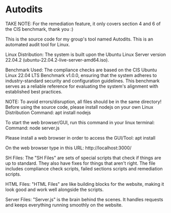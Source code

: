 # Autodits
TAKE NOTE: For the remediation feature, it only covers section 4 and 6 of the CIS benchmark, thank you :)

This is the source code for my group's tool named Autodits. This is an automated audit tool for Linux.

Linux Distribution:
The system is built upon the Ubuntu Linux Server version 22.04.2 (ubuntu-22.04.2-live-server-amd64.iso).

Benchmark Used:
The compliance checks are based on the CIS Ubuntu Linux 22.04 LTS Benchmark v1.0.0, ensuring that the system adheres to industry-standard security and configuration guidelines. This benchmark serves as a reliable reference for evaluating the system's alignment with established best practices.

NOTE: To avoid errors/disruption, all files should be in the same directory!
Before using the source code, please install nodejs on your own Linux Distribution
Command: apt install nodejs

To start the web browser/GUI, run this command in your linux terminal:
Command: node server.js

Please install a web browser in order to access the GUI/Tool:
apt install <browser>

On the web browser type in this URL: http://localhost:3000/

SH Files:
The "SH Files" are sets of special scripts that check if things are up to standard. They also have fixes for things that aren't right. The file includes compliance check scripts, failed sections scripts and remediation scripts.

HTML Files:
"HTML Files" are like building blocks for the website, making it look good and work well alongside the scripts.

Server Files:
"Server.js" is the brain behind the scenes. It handles requests and keeps everything running smoothly on the website.

